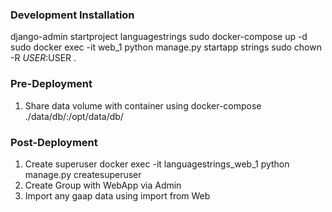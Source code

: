 ### Development Installation
django-admin startproject languagestrings
sudo docker-compose up -d
sudo docker exec -it web_1 python manage.py startapp strings
sudo chown -R $USER:$USER .

### Pre-Deployment
1. Share data volume with container using docker-compose
	./data/db/:/opt/data/db/
### Post-Deployment
1. Create superuser
	docker exec -it languagestrings_web_1 python manage.py createsuperuser
2. Create Group with WebApp via Admin
3. Import any gaap data using import from Web

